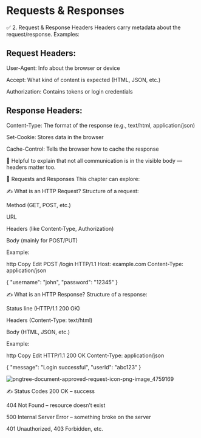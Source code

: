 #  Requests & Responses 

✅ 2. Request & Response Headers
Headers carry metadata about the request/response. Examples:

## Request Headers:
User-Agent: Info about the browser or device

Accept: What kind of content is expected (HTML, JSON, etc.)

Authorization: Contains tokens or login credentials




## Response Headers:
Content-Type: The format of the response (e.g., text/html, application/json)

Set-Cookie: Stores data in the browser

Cache-Control: Tells the browser how to cache the response

🔹 Helpful to explain that not all communication is in the visible body — headers matter too.



🔄 Requests and Responses
This chapter can explore:

✍️ What is an HTTP Request?
Structure of a request:

Method (GET, POST, etc.)

URL

Headers (like Content-Type, Authorization)

Body (mainly for POST/PUT)

Example:

http
Copy
Edit
POST /login HTTP/1.1
Host: example.com
Content-Type: application/json

{
  "username": "john",
  "password": "12345"
}



✍️ What is an HTTP Response?
Structure of a response:

Status line (HTTP/1.1 200 OK)

Headers (Content-Type: text/html)

Body (HTML, JSON, etc.)

Example:

http
Copy
Edit
HTTP/1.1 200 OK
Content-Type: application/json

{
  "message": "Login successful",
  "userId": "abc123"
}

![pngtree-document-approved-request-icon-png-image_4759169](https://github.com/user-attachments/assets/e243771d-e77b-4e3d-a71e-26bc7c2fa17a)



✍️ Status Codes
200 OK – success

404 Not Found – resource doesn’t exist

500 Internal Server Error – something broke on the server

401 Unauthorized, 403 Forbidden, etc.
